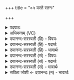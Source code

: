 +++
title = "०५ यस्ते स्तनः"

+++
<details><summary>पदपाठः</summary>

यः। ते॒। स्तनः॑। श॒श॒यः। यः। म॒यो॒भूरिति॑ मयः॒ऽभूः। यः॒। र॒त्न॒धा इति॑ रत्न॒ऽधाः। व॒सु॒विदिति॑ वसु॒ऽवित्। यः। सु॒दत्र॒ इति॑ सु॒ऽदत्रः॑। येन॑। विश्वा॑। पुष्य॑सि। वार्य्या॑णि। सर॑स्वति। तम्। इ॒ह। धात॑वे। अ॒क॒रित्य॑कः। उ॒रु। अ॒न्तरि॑क्षम्। अनु॑। ए॒मि॒। ५।
</details>

<details><summary>अधिमन्त्रम् (VC)</summary>

- वाग्देवता
- दीर्घतमा ऋषिः
- निचृदतिजगती
- निषादः
</details>

<details><summary>दयानन्द-सरस्वती (हि) - विषयः</summary>

फिर स्त्री-पुरुष क्या करें, इस विषय को अगले मन्त्र में कहा है ॥
</details>

<details><summary>दयानन्द-सरस्वती (हि) - पदार्थः</summary>

पदार्थान्वयभाषाः -  हे (सरस्वति) बहुत विज्ञानवाली स्त्रि ! (यः) जो (ते) तेरा (शशयः) जिसके आश्रय से बालक सोवे वह (स्तनः) दूध का आधार थन तथा (यः) जो (मयोभूः) सुख सिद्ध करनेहारा (यः) जो (रत्नधाः) उत्तम-उत्तम गुणों का धारणकर्त्ता (वसुवित्) धनों को प्राप्त होनेवाला और (यः) जो (सुदत्रः) सुन्दर दान देनेवाला पति (येन) जिसके आश्रय से (विश्वा) सब (वार्य्याणि) ग्रहण करने योग्य वस्तुओं को (पुष्यसि) पुष्ट करती है, (तम्) उसकी (इह) इस संसार में वा घर में (धातवे) धारण करने वा दूध पिलाने को नियत (अकः) कर, उससे मैं (उरु) अधिकतर (अन्तरिक्षम्) आकाश का (अन्वेमि) अनुगामी होऊँ ॥५ ॥
</details>

<details><summary>दयानन्द-सरस्वती (हि) - भावार्थः</summary>

भावार्थभाषाः -  जो स्त्री न होवे तो बालकों की रक्षा होना भी कठिन होवे। जिस स्त्री से पुरुष बहुत सुख और पुरुष से स्त्री भी अधिकतर आनन्द पावे, वे ही दोनों आपस में विवाह करें ॥५ ॥
</details>

<details><summary>दयानन्द-सरस्वती (सं) - विषयः</summary>

पुनः स्त्रीपुरुषौ किं कुर्य्यातामित्याह ॥
</details>

<details><summary>दयानन्द-सरस्वती (सं) - पदार्थः</summary>

पदार्थान्वयभाषाः -  हे सरस्वति स्त्रि ! यस्ते शशयः स्तनो यो मयोभूर्यो रत्नधा वसुविद्यः सुदत्रो येन विश्वा वार्य्याणि पुष्यसि, तमिह धातवेऽकः। तेनाहमुर्वन्तरिक्षमन्वेमि ॥५ ॥
</details>

<details><summary>दयानन्द-सरस्वती (सं) - भावार्थः</summary>

भावार्थभाषाः -  यदि स्त्री न स्यात् तर्हि बालकानां पालनमप्यशक्यं भवेत्। यया पुरुषो बहुसुखं येन स्त्री च पुष्कलं सुखमाप्नुयात् तौ द्वावितरेतरं विवहेताम् ॥५ ॥
</details>

<details><summary>सविता जोशी ← दयानन्दः (म) - भावार्थः</summary>

भावार्थभाषाः -  जर स्री नसती तर बालकांचे रक्षण होणे कठीण आहे. ज्या स्रीकडून पुरुषाला जास्त सुख मिळते व पुरुषापासून स्रीला जास्तीत जास्त आनंद मिळतो त्या दोघांनीच आपापसात विवाह करावा.
</details>